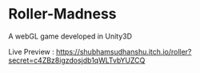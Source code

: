 # Roller-Madness

A webGL game developed in Unity3D


Live Preview : https://shubhamsudhanshu.itch.io/roller?secret=c4ZBz8igzdosjdb1qWLTvbYUZCQ
